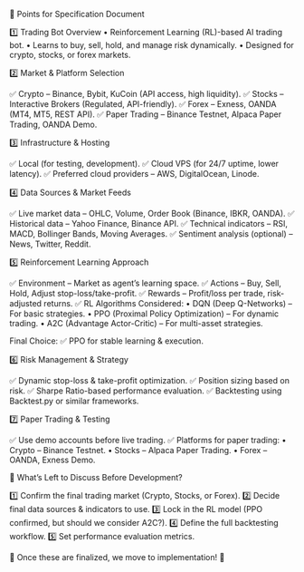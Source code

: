 📌 Points for Specification Document

1️⃣ Trading Bot Overview
	•	Reinforcement Learning (RL)-based AI trading bot.
	•	Learns to buy, sell, hold, and manage risk dynamically.
	•	Designed for crypto, stocks, or forex markets.

2️⃣ Market & Platform Selection

✅ Crypto – Binance, Bybit, KuCoin (API access, high liquidity).
✅ Stocks – Interactive Brokers (Regulated, API-friendly).
✅ Forex – Exness, OANDA (MT4, MT5, REST API).
✅ Paper Trading – Binance Testnet, Alpaca Paper Trading, OANDA Demo.

3️⃣ Infrastructure & Hosting

✅ Local (for testing, development).
✅ Cloud VPS (for 24/7 uptime, lower latency).
✅ Preferred cloud providers – AWS, DigitalOcean, Linode.

4️⃣ Data Sources & Market Feeds

✅ Live market data – OHLC, Volume, Order Book (Binance, IBKR, OANDA).
✅ Historical data – Yahoo Finance, Binance API.
✅ Technical indicators – RSI, MACD, Bollinger Bands, Moving Averages.
✅ Sentiment analysis (optional) – News, Twitter, Reddit.

5️⃣ Reinforcement Learning Approach

✅ Environment – Market as agent’s learning space.
✅ Actions – Buy, Sell, Hold, Adjust stop-loss/take-profit.
✅ Rewards – Profit/loss per trade, risk-adjusted returns.
✅ RL Algorithms Considered:
	•	DQN (Deep Q-Networks) – For basic strategies.
	•	PPO (Proximal Policy Optimization) – For dynamic trading.
	•	A2C (Advantage Actor-Critic) – For multi-asset strategies.

Final Choice: ✅ PPO for stable learning & execution.

6️⃣ Risk Management & Strategy

✅ Dynamic stop-loss & take-profit optimization.
✅ Position sizing based on risk.
✅ Sharpe Ratio-based performance evaluation.
✅ Backtesting using Backtest.py or similar frameworks.

7️⃣ Paper Trading & Testing

✅ Use demo accounts before live trading.
✅ Platforms for paper trading:
	•	Crypto – Binance Testnet.
	•	Stocks – Alpaca Paper Trading.
	•	Forex – OANDA, Exness Demo.

📌 What’s Left to Discuss Before Development?

1️⃣ Confirm the final trading market (Crypto, Stocks, or Forex).
2️⃣ Decide final data sources & indicators to use.
3️⃣ Lock in the RL model (PPO confirmed, but should we consider A2C?).
4️⃣ Define the full backtesting workflow.
5️⃣ Set performance evaluation metrics.

🚀 Once these are finalized, we move to implementation! 🚀
